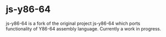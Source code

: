 js-y86-64
======

js-y86-64 is a fork of the original project js-y86-64 which ports functionality of Y86-64 assembly language. Currently a work in progress.
